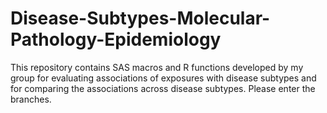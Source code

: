 # Disease-Subtypes-Molecular-Pathology-Epidemiology

This repository contains SAS macros and R functions developed by my group for evaluating associations of exposures with disease subtypes and for comparing the associations across disease subtypes. Please enter the branches. 
